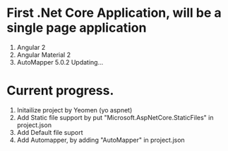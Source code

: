 # First .Net Core Application, will be a single page application

1. Angular 2
2. Angular Material 2
3. AutoMapper 5.0.2
Updating...

# Current progress.

1. Initailize project by Yeomen (yo aspnet)
2. Add Static file support by put "Microsoft.AspNetCore.StaticFiles" in project.json
3. Add Default file suport
4. Add Automapper, by adding "AutoMapper" in project.json
